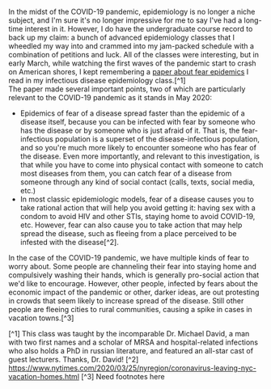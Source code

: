 In the midst of the COVID-19 pandemic, epidemiology is no longer a niche subject, and I'm sure it's no longer impressive for me to say I've had a long-time interest in it. 
However, I do have the undergraduate course record to back up my claim: a bunch of advanced epidemiology classes that I wheedled my way into and crammed into my jam-packed schedule with a combination of petitions and luck. 
All of the classes were interesting, but in early March, while watching the first waves of the pandemic start to crash on American shores, I kept remembering a [paper about fear epidemics](https://www.ncbi.nlm.nih.gov/pmc/articles/PMC2596968/) I read in my infectious disease epidemiology class.[^1]   
The paper made several important points, two of which are particularly relevant to the COVID-19 pandemic as it stands in May 2020: 
  * Epidemics of fear of a disease spread faster than the epidemic of a disease itself, because you can be infected with fear by someone who has the disease or by someone who is just afraid of it.
  That is, the fear-infectious population is a superset of the disease-infectious population, and so you're much more likely to encounter someone who has fear of the disease. 
  Even more importantly, and relevant to this investigation, is that while you have to come into physical contact with someone to catch most diseases from them, you can catch fear of a disease from someone through any kind of social contact (calls, texts, social media, etc.)  
  * In most classic epidemiologic models, fear of a disease causes you to take rational action that will help you avoid getting it: having sex with a condom to avoid HIV and other STIs, staying home to avoid COVID-19, etc. 
  However, fear can also cause you to take action that may help spread the disease, such as fleeing from a place perceived to be infested with the disease[^2].   
  
In the case of the COVID-19 pandemic, we have multiple kinds of fear to worry about. 
Some people are channeling their fear into staying home and compulsively washing their hands, which is generally pro-social action that we'd like to encourage. 
However, other people, infected by fears about the economic impact of the pandemic or other, darker ideas, are out protesting in crowds that seem likely to increase spread of the disease.
Still other people are fleeing cities to rural communities, causing a spike in cases in vacation towns.[^3]





[^1] This class was taught by the incomparable Dr. Michael David, a man with two first names and a scholar of MRSA and hospital-related infections who also holds a PhD in russian literature, and featured an all-star cast of guest lecturers. Thanks, Dr. David!
[^2] https://www.nytimes.com/2020/03/25/nyregion/coronavirus-leaving-nyc-vacation-homes.html
[^3] Need footnotes here